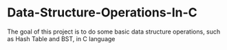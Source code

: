 # Data-Structure-Operations-In-C
The goal of this project is to do some basic data structure operations, such as Hash Table and BST, in C language
